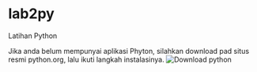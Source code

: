# lab2py
Latihan Python

Jika anda belum mempunyai aplikasi Phyton, silahkan download pad situs resmi python.org, lalu ikuti langkah instalasinya.
![Download python](https://user-images.githubusercontent.com/116176746/197666495-415a2a51-738f-4cbf-82f8-638e600391c4.png)
